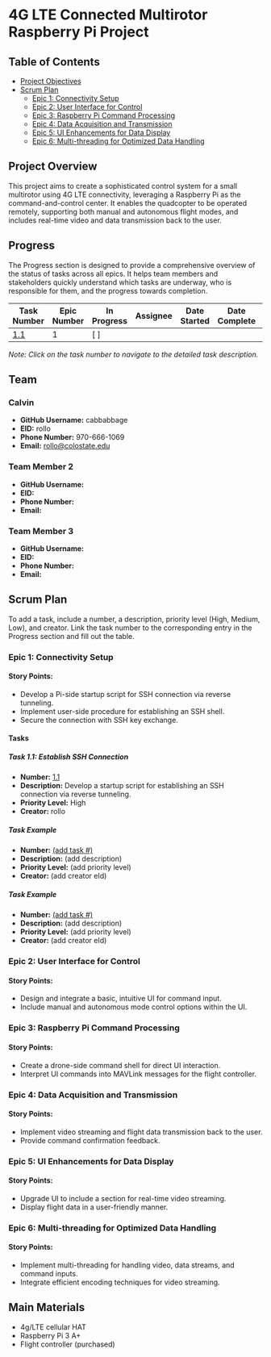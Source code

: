 # 4G LTE Connected Multirotor Raspberry Pi Project

## Table of Contents
- [Project Objectives](#project-objectives)
- [Scrum Plan](#scrum-plan)
  - [Epic 1: Connectivity Setup](#epic-1-connectivity-setup)
  - [Epic 2: User Interface for Control](#epic-2-user-interface-for-control)
  - [Epic 3: Raspberry Pi Command Processing](#epic-3-raspberry-pi-command-processing)
  - [Epic 4: Data Acquisition and Transmission](#epic-4-data-acquisition-and-transmission)
  - [Epic 5: UI Enhancements for Data Display](#epic-5-ui-enhancements-for-data-display)
  - [Epic 6: Multi-threading for Optimized Data Handling](#epic-6-multi-threading-for-optimized-data-handling)

## Project Overview
This project aims to create a sophisticated control system for a small multirotor using 4G LTE connectivity, leveraging a Raspberry Pi as the command-and-control center. It enables the quadcopter to be operated remotely, supporting both manual and autonomous flight modes, and includes real-time video and data transmission back to the user.

## Progress
The Progress section is designed to provide a comprehensive overview of the status of tasks across all epics. It helps team members and stakeholders quickly understand which tasks are underway, who is responsible for them, and the progress towards completion.

| Task Number | Epic Number | In Progress | Assignee | Date Started | Date Complete | Reviewer |
|-------------|-------------|-------------|----------|--------------|---------------|----------|
| [1.1](#task-11-establish-ssh-connection)         | 1           | [ ]         |          |              |               |          |
*Note: Click on the task number to navigate to the detailed task description.*

 
## Team

### Calvin
- **GitHub Username:** cabbabbage
- **EID:** rollo
- **Phone Number:** 970-666-1069
- **Email:** rollo@colostate.edu

### Team Member 2
- **GitHub Username:** 
- **EID:** 
- **Phone Number:** 
- **Email:** 

### Team Member 3
- **GitHub Username:** 
- **EID:** 
- **Phone Number:** 
- **Email:** 





## Scrum Plan
To add a task, include a number, a description, priority level (High, Medium, Low), and creator. Link the task number to the corresponding entry in the Progress section and fill out the table.
### Epic 1: Connectivity Setup
#### Story Points:
- Develop a Pi-side startup script for SSH connection via reverse tunneling.
- Implement user-side procedure for establishing an SSH shell.
- Secure the connection with SSH key exchange.
#### Tasks
##### Task 1.1: Establish SSH Connection
- **Number:** [1.1](#progress)
- **Description:** Develop a startup script for establishing an SSH connection via reverse tunneling.
- **Priority Level:** High
- **Creator:** rollo



##### Task Example
- **Number:** [(add task #)](#progress)
- **Description:** (add description)
- **Priority Level:** (add priority level)
- **Creator:** (add creator eId)

##### Task Example
- **Number:** [(add task #)](#progress)
- **Description:** (add description)
- **Priority Level:** (add priority level)
- **Creator:** (add creator eId)

### Epic 2: User Interface for Control
#### Story Points:
- Design and integrate a basic, intuitive UI for command input.
- Include manual and autonomous mode control options within the UI.

### Epic 3: Raspberry Pi Command Processing
#### Story Points:
- Create a drone-side command shell for direct UI interaction.
- Interpret UI commands into MAVLink messages for the flight controller.

### Epic 4: Data Acquisition and Transmission
#### Story Points:
- Implement video streaming and flight data transmission back to the user.
- Provide command confirmation feedback.

### Epic 5: UI Enhancements for Data Display
#### Story Points:
- Upgrade UI to include a section for real-time video streaming.
- Display flight data in a user-friendly manner.

### Epic 6: Multi-threading for Optimized Data Handling
#### Story Points:
- Implement multi-threading for handling video, data streams, and command inputs.
- Integrate efficient encoding techniques for video streaming.






  
## Main Materials
- 4g/LTE cellular HAT
- Raspberry Pi 3 A+
- Flight controller (purchased)
